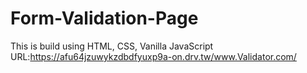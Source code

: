 # Form-Validation-Page
This is build using HTML, CSS, Vanilla JavaScript
URL:https://afu64jzuwykzdbdfyuxp9a-on.drv.tw/www.Validator.com/
